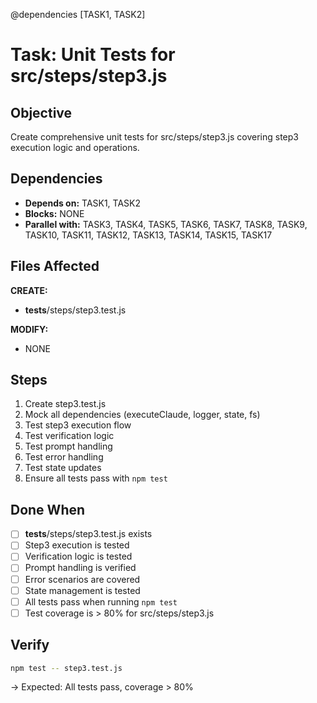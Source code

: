 @dependencies [TASK1, TASK2]
# Task: Unit Tests for src/steps/step3.js

## Objective
Create comprehensive unit tests for src/steps/step3.js covering step3 execution logic and operations.

## Dependencies
- **Depends on:** TASK1, TASK2
- **Blocks:** NONE
- **Parallel with:** TASK3, TASK4, TASK5, TASK6, TASK7, TASK8, TASK9, TASK10, TASK11, TASK12, TASK13, TASK14, TASK15, TASK17

## Files Affected
**CREATE:**
- __tests__/steps/step3.test.js

**MODIFY:**
- NONE

## Steps
1. Create step3.test.js
2. Mock all dependencies (executeClaude, logger, state, fs)
3. Test step3 execution flow
4. Test verification logic
5. Test prompt handling
6. Test error handling
7. Test state updates
8. Ensure all tests pass with `npm test`

## Done When
- [ ] __tests__/steps/step3.test.js exists
- [ ] Step3 execution is tested
- [ ] Verification logic is tested
- [ ] Prompt handling is verified
- [ ] Error scenarios are covered
- [ ] State management is tested
- [ ] All tests pass when running `npm test`
- [ ] Test coverage is > 80% for src/steps/step3.js

## Verify
```bash
npm test -- step3.test.js
```
→ Expected: All tests pass, coverage > 80%

